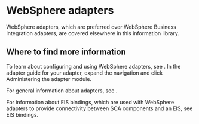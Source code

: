 <!-- image -->

# WebSphere adapters

WebSphere adapters, which are preferred over WebSphere Business Integration adapters, are covered
elsewhere in this information library.

## Where to find more information

To learn about configuring and using WebSphere
adapters, see . In the adapter guide for your adapter,
expand the navigation and click Administering the adapter module.

For general information about adapters, see .

For information about EIS bindings, which are used with WebSphere adapters to provide connectivity between SCA components and an EIS, see EIS bindings.